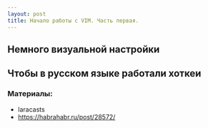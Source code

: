 ```yaml
---
layout: post
title: Начало работы с VIM. Часть первая.
---
```


## Немного визуальной настройки
## Чтобы в русском языке работали хоткеи
### Материалы:
- laracasts
- https://habrahabr.ru/post/28572/

